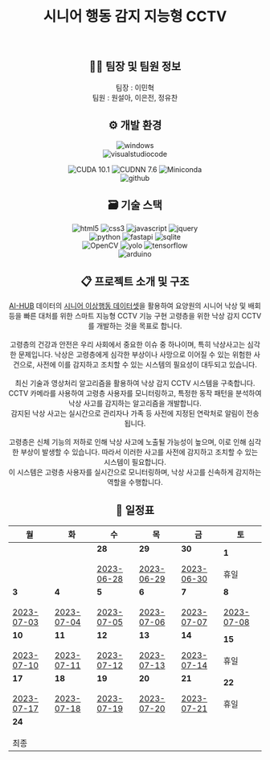 <div align=center><h1>시니어 행동 감지 지능형 CCTV</h1></div>
<br>

<div align=center><h2>🧑‍💻 팀장 및 팀원 정보</h2>
  팀장 : 이민혁
  <br>
  팀원 : 원설아, 이은전, 정유찬
</div>

<div align=center><h2>⚙ 개발 환경</h2>
  <img alt="windows" src ="https://img.shields.io/badge/windows-0078D6.svg?&style=for-the-badge&logo=windows&logoColor=white"/>
  <br>
  <img alt="visualstudiocode" src ="https://img.shields.io/badge/visualstudiocode-007ACC.svg?&style=for-the-badge&logo=visualstudiocode&logoColor=white"/>
  
  ![CUDA 10.1](https://img.shields.io/badge/CUDA-10.1-green)
  ![CUDNN 7.6](https://img.shields.io/badge/CUDNN-7.6-green)
  ![Miniconda](https://img.shields.io/badge/Miniconda3-green)
  <br>
  <img alt="github" src ="https://img.shields.io/badge/github-181717.svg?&style=for-the-badge&logo=github&logoColor=white"/>
  </div>

<div align=center><h2>🗃 기술 스택</h2><div>
<div align=center>
    <img alt="html5" src ="https://img.shields.io/badge/html5-E34F26.svg?&style=for-the-badge&logo=html5&logoColor=white"/>
  <img alt="css3" src ="https://img.shields.io/badge/css3-1572B6.svg?&style=for-the-badge&logo=css3&logoColor=white"/>
  <img alt="javascript" src ="https://img.shields.io/badge/javascript-F7DF1E.svg?&style=for-the-badge&logo=javascript&logoColor=white"/>
  <img alt="jquery" src ="https://img.shields.io/badge/jquery-0769AD.svg?&style=for-the-badge&logo=jquery&logoColor=white"/>
  <br>
   <img alt="python" src ="https://img.shields.io/badge/python-3776AB.svg?&style=for-the-badge&logo=python&logoColor=white"/>
  <img alt="fastapi" src ="https://img.shields.io/badge/fastapi-009688.svg?&style=for-the-badge&logo=fastapi&logoColor=white"/>
    <img alt="sqlite" src ="https://img.shields.io/badge/sqlite-003B57.svg?&style=for-the-badge&logo=sqlite&logoColor=white"/>
  <br>
  <img alt="OpenCV" src ="https://img.shields.io/badge/OpenCV-5C3EE8.svg?&style=for-the-badge&logo=opencv&logoColor=white"/>
  <img alt="yolo" src ="https://img.shields.io/badge/yolo-00FFFF.svg?&style=for-the-badge&logo=yolo&logoColor=white"/>
  <img alt="tensorflow" src ="https://img.shields.io/badge/tensorflow-FF6F00.svg?&style=for-the-badge&logo=tensorflow&logoColor=white"/>
   <br>
  <img alt="arduino" src ="https://img.shields.io/badge/arduino-00979D.svg?&style=for-the-badge&logo=arduino&logoColor=white"/>
</div>

<div align=center><h2>📋 프로젝트 소개 및 구조</h2></div>
<div align=center>
  
[AI-HUB](https://www.aihub.or.kr/) 데이터의 [시니어 이상행동 데이터셋](https://www.aihub.or.kr/aihubdata/data/view.do?currMenu=115&topMenu=100&aihubDataSe=realm&dataSetSn=167)을 활용하여 요양원의 시니어 낙상 및 배회 등을 빠른 대처를 위한 스마트 지능형 CCTV 기능 구현
고령층을 위한 낙상 감지 CCTV를 개발하는 것을 목표로 합니다. 
<br>
<br>
고령층의 건강과 안전은 우리 사회에서 중요한 이슈 중 하나이며, 특히 낙상사고는 심각한 문제입니다.
낙상은 고령층에게 심각한 부상이나 사망으로 이어질 수 있는 위험한 사건으로, 사전에 이를 감지하고 조치할 수 있는 시스템의 필요성이 대두되고 있습니다.
<br>
<br>
최신 기술과 영상처리 알고리즘을 활용하여 낙상 감지 CCTV 시스템을 구축합니다.
<br>
CCTV 카메라를 사용하여 고령층 사용자를 모니터링하고, 특정한 동작 패턴을 분석하여 낙상 사고를 감지하는 알고리즘을 개발합니다.
<br>
감지된 낙상 사고는 실시간으로 관리자나 가족 등 사전에 지정된 연락처로 알림이 전송됩니다.
<br>
<br>
고령층은 신체 기능의 저하로 인해 낙상 사고에 노출될 가능성이 높으며, 이로 인해 심각한 부상이 발생할 수 있습니다.
따라서 이러한 사고를 사전에 감지하고 조치할 수 있는 시스템이 필요합니다.
<br>
이 시스템은 고령층 사용자를 실시간으로 모니터링하며, 낙상 사고를 신속하게 감지하는 역할을 수행합니다.
</div>

<div align=center><h2>📆 일정표</h2></div>
<div align=center>
  
| __월__ | __화__ | __수__ | __목__ | __금__ | __토__ |
|----|----|----|----|----|----|
|    |    |__28__ <br><br> [2023-06-28](./20230628.md)|__29__ <br><br>[2023-06-29](./20230629.md)  |__30__ <br><br>[2023-06-30](./20230630.md) |__1__ <br><br>  휴일 |
|__3__ <br><br>[2023-07-03](./20230703.md)   |__4__ <br><br>[2023-07-04](./20230704.md)  |__5__ <br><br>[2023-07-05](./20230705.md)   |__6__ <br><br>[2023-07-06](./20230706.md)   |__7__ <br><br>[2023-07-07](./20230707.md)   |__8__ <br><br>[2023-07-08](./20230708.md)   |
|__10__ <br><br>[2023-07-10](./20230710.md) |__11__ <br><br>[2023-07-11](./20230711.md)  |__12__ <br><br>[2023-07-12](./20230712.md)  |__13__ <br><br>[2023-07-13](./20230713.md)  |__14__ <br><br>[2023-07-14](./20230714.md)  |__15__ <br><br>  휴일  |
|__17__ <br><br>[2023-07-17](./20230717.md)  |__18__ <br><br>[2023-07-18](./20230718.md)  |__19__ <br><br>[2023-07-19](./20230719.md)  |__20__ <br><br>[2023-07-20](./20230720.md)  |__21__ <br><br>[2023-07-21](./20230721.md)  |__22__  <br><br> 휴일|
|__24__ <br><br> 최종  |  |  |  |  |  |

</div>
